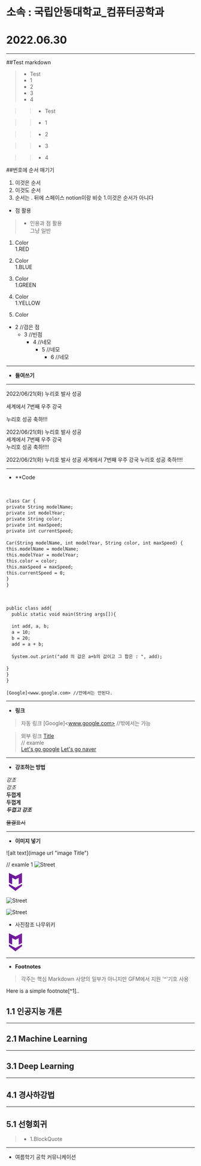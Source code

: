 소속 : 국립안동대학교_컴퓨터공학과
===


# 2022.06.30
---
##Test markdown

> - Test
> - 1
> - 2
> - 3
> - 4

> > - Test

> > - 1

> > - 2

> > - 3

> > - 4


##번호에 순서 매기기

1. 이것은 순서
1. 이것도 순서 
1. 순서는 . 뒤에 스페이스 notion이랑 비슷
1.이것은 순서가 아니다
- 점 활용
> - 인용과 점 활용  
그냥 일반

1. Color   
1.RED

1. Color   
1.BLUE

1. Color   
1.GREEN

1. Color   
1.YELLOW

1. Color
+ 2     //검은 점
  + 3     //빈점
    + 4     //네모
      + 5     //네모
        + 6     //네모  
___
- **들여쓰기**
---
2022/06/21(화) 누리호 발사 성공

세계에서 7번째 우주 강국

누리호 성공 축하!!!


2022/06/21(화) 누리호 발사 성공   
세계에서 7번째 우주 강국    
누리호 성공 축하!!!!   

2022/06/21(화) 누리호 발사 성공
세계에서 7번째 우주 강국
누리호 성공 축하!!!!

___
- **Code

<pre>
<code>
  
class Car {
private String modelName;
private int modelYear;
private String color;
private int maxSpeed;
private int currentSpeed;

Car(String modelName, int modelYear, String color, int maxSpeed) {
this.modelName = modelName;
this.modelYear = modelYear;
this.color = color;
this.maxSpeed = maxSpeed;
this.currentSpeed = 0;
}
}
  
</code>
</pre>

```
public class add{
  public static void main(String args[]){
  
  int add, a, b;
  a = 10;
  b = 20;
  add = a + b;
  
  System.out.print("add 의 값은 a+b의 값이고 그 합은 : ", add);
  
}
}
}

[Google]<www.google.com> //안에서는 안된다.
```
___
- **링크**


> 자동 링크
[Google]<www.google.com> //밖에서는 가능



> 외부 링크
[Title](link)   
// examle   
[Let's go google](https://www.google.com)
[Let's go naver](https://www.naver..com)




___
- **강조하는 방법**

*강조*    
_강조_    
**두껍게**   
__두껍게__   
**_두껍고 강조_**    

~~물결표시~~

___
- **이미지 넣기**

![alt text](image url "image Title")

// examle 1
![Street](TestImage.jpg "Oxford")


![alt text](https://github.com/adam-p/markdown-here/raw/master/src/common/images/icon48.png "Logo Title Text 1")


![Street](https://youtu.be/HaFjSH_pPaY "SONG")

![Street](https://search.pstatic.net/sunny/?src=https%3A%2F%2Fw.namu.la%2Fs%2F858ae6c291b8aa496af97476a8237ee3f5e1753a17c01255791ab63a1d46ba03ee2b3c6dfe551e81cfb1fc89a4915b7e7ce855b7ad976881d2495cec4131075e4d03dda57e7cb30a3ec1b2b07ed4d86e1b84a11144c6abc9b996ef2ab70d6739&type=ff264_180 "렌고쿠")
- 사진참조 나무위키

![alt text][logo]

[logo]: https://github.com/adam-p/markdown-here/raw/master/src/common/images/icon48.png "Logo Title Text 2"



___
- **Footnotes**

> 각주는 핵심 Markdown 사양의 일부가 아니지만 GFM에서 지원
> '^'기호 사용

Here is a simple footnote[^1]..












## 1.1 인공지능 개론   
___
## 2.1 Machine Learning   
___
## 3.1 Deep Learning   
___
## 4.1 경사하강법   
___
## 5.1 선형회귀   
> - 1.BlockQuote

___


- 여름학기 공학 커뮤니케이션






